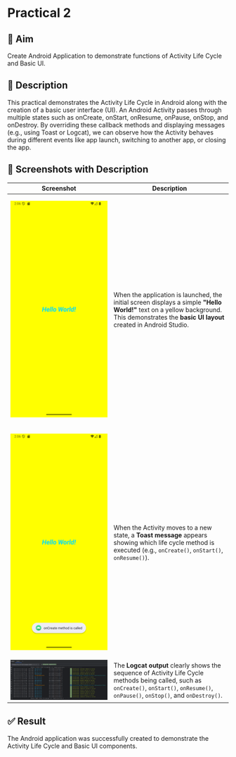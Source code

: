 # Practical 2

## 🎯 Aim
Create Android Application to demonstrate functions of Activity Life Cycle and Basic UI.

## 📖 Description
This practical demonstrates the Activity Life Cycle in Android along with the creation of a basic user interface (UI).
An Android Activity passes through multiple states such as onCreate, onStart, onResume, onPause, onStop, and onDestroy.
By overriding these callback methods and displaying messages (e.g., using Toast or Logcat), we can observe how the Activity behaves during different events like app launch, switching to another app, or closing the app.

## 📸 Screenshots with Description  

| Screenshot | Description |
|------------|-------------|
|<p align="center"/><img src="https://github.com/RIDHAMPATEL132/MAD_23012021041_Practical2/blob/master/screenshot/simple.png" alt="App Launch" width="250"/>|When the application is launched, the initial screen displays a simple **"Hello World!"** text on a yellow background. This demonstrates the **basic UI layout** created in Android Studio.|
|<p align="center"/><img src="https://github.com/RIDHAMPATEL132/MAD_23012021041_Practical2/blob/master/screenshot/toast_msg.png" alt="Toast Message Screenshot" width="250"/> | When the Activity moves to a new state, a **Toast message** appears showing which life cycle method is executed (e.g., `onCreate()`, `onStart()`, `onResume()`). |
| ![Logcat Screenshot](https://github.com/RIDHAMPATEL132/MAD_23012021041_Practical2/blob/master/screenshot/logcat.png) | The **Logcat output** clearly shows the sequence of Activity Life Cycle methods being called, such as `onCreate()`, `onStart()`, `onResume()`, `onPause()`, `onStop()`, and `onDestroy()`.  |

## ✅ Result
The Android application was successfully created to demonstrate the Activity Life Cycle and Basic UI components.
